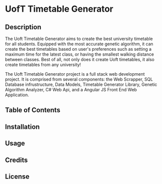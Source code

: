 # UofT Timetable Generator

## Description
The Uoft Timetable Generator aims to create the best university timetable for all students. Equipped with the most accurate genetic algorithm, it can create the best timetables based on user's preferences such as setting a maximum time for the latest class, or having the smallest walking distance between classes. Best of all, not only does it create Uoft timetables, it also create timetables from any university!

The Uoft Timetable Generator project is a full stack web development project. It is comprised from several components: the Web Scrapper, SQL Database infrustructure, Data Models, Timetable Generator Library, Genetic Algorithm Analyzer, C# Web Api, and a Angular JS Front End Web Application. 

## Table of Contents

## Installation

## Usage

## Credits

## License
